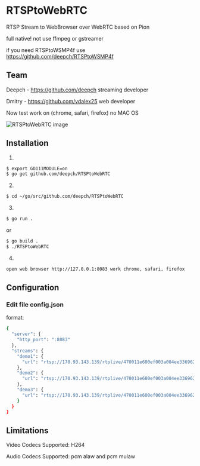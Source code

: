 # RTSPtoWebRTC

RTSP Stream to WebBrowser over WebRTC based on Pion

full native! not use ffmpeg or gstreamer

if you need RTSPtoWSMP4f use https://github.com/deepch/RTSPtoWSMP4f

## Team

Deepch - https://github.com/deepch streaming developer

Dmitry - https://github.com/vdalex25 web developer

Now test work on (chrome, safari, firefox) no MAC OS

![RTSPtoWebRTC image](doc/demo4.png)

## Installation
1.
```bash
$ export GO111MODULE=on
$ go get github.com/deepch/RTSPtoWebRTC
```
2.
```bash
$ cd ~/go/src/github.com/deepch/RTSPtoWebRTC
```
3.
```bash
$ go run .
```
or
```bash
$ go build .
$ ./RTSPtoWebRTC
```
4.
```bash
open web browser http://127.0.0.1:8083 work chrome, safari, firefox
```

## Configuration

### Edit file config.json

format:

```bash
{
  "server": {
    "http_port": ":8083"
  },
  "streams": {
    "demo1": {
      "url": "rtsp://170.93.143.139/rtplive/470011e600ef003a004ee33696235daa"
    },
    "demo2": {
      "url": "rtsp://170.93.143.139/rtplive/470011e600ef003a004ee33696235daa"
    },
    "demo3": {
      "url": "rtsp://170.93.143.139/rtplive/470011e600ef003a004ee33696235daa"
    }
  }
}
```

## Limitations

Video Codecs Supported: H264

Audio Codecs Supported: pcm alaw and pcm mulaw 

